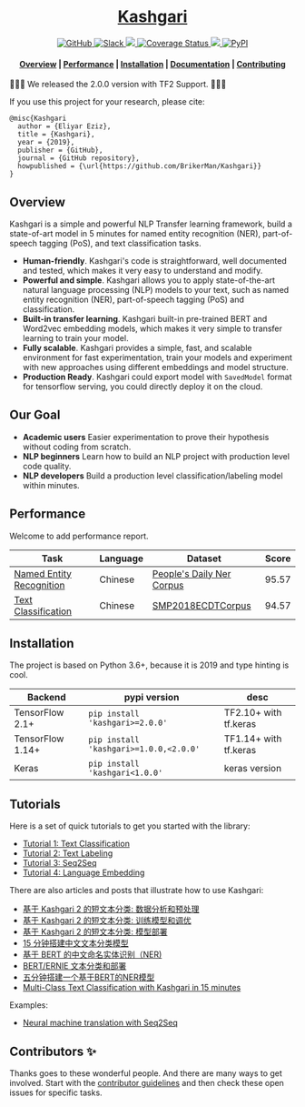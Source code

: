 <!-- prettier-ignore-start -->
<!-- markdownlint-disable -->
<h1 align="center">
    <a href='https://en.wikipedia.org/wiki/Mahmud_al-Kashgari'>Kashgari</a>
</h1>

<p align="center">
    <a href="https://github.com/BrikerMan/kashgari/blob/master/LICENSE">
        <img alt="GitHub" src="https://img.shields.io/github/license/BrikerMan/kashgari.svg?color=blue&style=popout">
    </a>
    <a href="https://join.slack.com/t/kashgari/shared_invite/enQtODU4OTEzNDExNjUyLTY0MzI4MGFkZmRkY2VmMzdmZjRkZTYxMmMwNjMyOTI1NGE5YzQ2OTZkYzA1YWY0NTkyMDdlZGY5MGI5N2U4YzM">
        <img alt="Slack" src="https://img.shields.io/badge/chat-Slack-blueviolet?logo=Slack&style=popout">
    </a>
    <a href="https://travis-ci.com/BrikerMan/Kashgari">
        <img src="https://travis-ci.com/BrikerMan/Kashgari.svg?branch=master"/>
    </a>
    <a href='https://coveralls.io/github/BrikerMan/Kashgari?branch=master'>
        <img src='https://coveralls.io/repos/github/BrikerMan/Kashgari/badge.svg?branch=master' alt='Coverage Status'/>
    </a>
     <a href="https://pepy.tech/project/kashgari">
        <img src="https://pepy.tech/badge/kashgari"/>
    </a>
    <a href="https://pypi.org/project/kashgari/">
        <img alt="PyPI" src="https://img.shields.io/pypi/v/kashgari.svg">
    </a>
</p>

<h4 align="center">
    <a href="#overview">Overview</a> |
    <a href="#performance">Performance</a> |
    <a href="#installation">Installation</a> |
    <a href="https://kashgari.readthedocs.io/">Documentation</a> |
    <a href="https://kashgari.readthedocs.io/about/contributing/">Contributing</a>
</h4>

<!-- markdownlint-enable -->
<!-- prettier-ignore-end -->

🎉🎉🎉 We released the 2.0.0 version with TF2 Support. 🎉🎉🎉

If you use this project for your research, please cite:

```
@misc{Kashgari
  author = {Eliyar Eziz},
  title = {Kashgari},
  year = {2019},
  publisher = {GitHub},
  journal = {GitHub repository},
  howpublished = {\url{https://github.com/BrikerMan/Kashgari}}
}
```

## Overview

Kashgari is a simple and powerful NLP Transfer learning framework, build a state-of-art model in 5 minutes for named entity recognition (NER), part-of-speech tagging (PoS), and text classification tasks.

- **Human-friendly**. Kashgari's code is straightforward, well documented and tested, which makes it very easy to understand and modify.
- **Powerful and simple**. Kashgari allows you to apply state-of-the-art natural language processing (NLP) models to your text, such as named entity recognition (NER), part-of-speech tagging (PoS) and classification.
- **Built-in transfer learning**. Kashgari built-in pre-trained BERT and Word2vec embedding models, which makes it very simple to transfer learning to train your model.
- **Fully scalable**. Kashgari provides a simple, fast, and scalable environment for fast experimentation, train your models and experiment with new approaches using different embeddings and model structure.
- **Production Ready**. Kashgari could export model with `SavedModel` format for tensorflow serving, you could directly deploy it on the cloud.

## Our Goal

- **Academic users** Easier experimentation to prove their hypothesis without coding from scratch.
- **NLP beginners** Learn how to build an NLP project with production level code quality.
- **NLP developers** Build a production level classification/labeling model within minutes.

## Performance

Welcome to add performance report.

| Task                       | Language | Dataset                     | Score   |
| -------------------------- | -------- | --------------------------- | ------- |
| [Named Entity Recognition] | Chinese  | [People's Daily Ner Corpus] | 95.57   |
| [Text Classification]      | Chinese  | [SMP2018ECDTCorpus]         | 94.57   |

## Installation

The project is based on Python 3.6+, because it is 2019 and type hinting is cool.

| Backend          | pypi version                           | desc                  |
| ---------------- | -------------------------------------- | --------------------- |
| TensorFlow 2.1+  | `pip install 'kashgari>=2.0.0'`        | TF2.10+ with tf.keras |
| TensorFlow 1.14+ | `pip install 'kashgari>=1.0.0,<2.0.0'` | TF1.14+ with tf.keras |
| Keras            | `pip install 'kashgari<1.0.0'`         | keras version         |

## Tutorials

Here is a set of quick tutorials to get you started with the library:

- [Tutorial 1: Text Classification](./docs/tutorial/text-classification.md)
- [Tutorial 2: Text Labeling](./docs/tutorial/text-labeling.md)
- [Tutorial 3: Seq2Seq](./docs/tutorial/seq2seq.md)
- [Tutorial 4: Language Embedding](./docs/embeddings/index.md)

There are also articles and posts that illustrate how to use Kashgari:

- [基于 Kashgari 2 的短文本分类: 数据分析和预处理](https://eliyar.biz/nlp/short_text_classificaion_with_kashgari_v2_part_1)
- [基于 Kashgari 2 的短文本分类: 训练模型和调优](https://eliyar.biz/nlp/short_text_classificaion_with_kashgari_v2_part_2)
- [基于 Kashgari 2 的短文本分类: 模型部署](https://eliyar.biz/nlp/short_text_classificaion_with_kashgari_v2_part_3)
- [15 分钟搭建中文文本分类模型](https://eliyar.biz/nlp_chinese_text_classification_in_15mins/)
- [基于 BERT 的中文命名实体识别（NER)](https://eliyar.biz/nlp_chinese_bert_ner/)
- [BERT/ERNIE 文本分类和部署](https://eliyar.biz/nlp_train_and_deploy_bert_text_classification/)
- [五分钟搭建一个基于BERT的NER模型](https://www.jianshu.com/p/1d6689851622)
- [Multi-Class Text Classification with Kashgari in 15 minutes](https://medium.com/@BrikerMan/multi-class-text-classification-with-kashgari-in-15mins-c3e744ce971d)

Examples:

- [Neural machine translation with Seq2Seq](./examples/translate_with_seq2seq.ipynb)

## Contributors ✨

Thanks goes to these wonderful people. And there are many ways to get involved.
Start with the [contributor guidelines](./docs/about/contributing.md) and then check these open issues for specific tasks.

[Named Entity Recognition]: /tutorial/text-labeling/#chinese-ner-performance
[People's Daily Ner Corpus]: /apis/corpus/#kashgari.corpus.ChineseDailyNerCorpus
[Text Classification]: /tutorial/text-classification/#short-sentence-classification-performance
[SMP2018ECDTCorpus]: /apis/corpus/#kashgari.corpus.SMP2018ECDTCorpus

